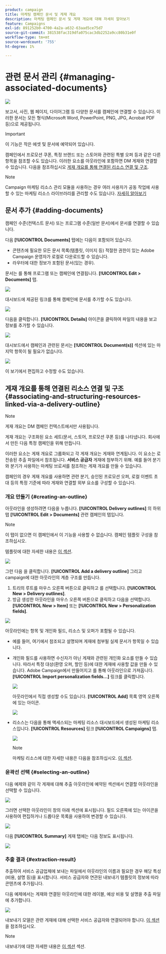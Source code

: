 ```yaml
---
product: campaign
title: 마케팅 캠페인 문서 및 게재 개요
description: 마케팅 캠페인 문서 및 게재 개요에 대해 자세히 알아보기
feature: Campaigns
exl-id: 891252b0-4700-4a2a-a632-63aad5ce75d7
source-git-commit: 381538fac319dfa075cac3db2252a9cc80b31e0f
workflow-type: tm+mt
source-wordcount: '755'
ht-degree: 1%

---
```


# 관련 문서 관리 {#managing-associated-documents}

![](../../assets/v7-only.svg)

보고서, 사진, 웹 페이지, 다이어그램 등 다양한 문서를 캠페인에 연결할 수 있습니다. 이러한 문서는 모든 형식(Microsoft Word, PowerPoint, PNG, JPG, Acrobat PDF 등)으로 제공됩니다.

>[!IMPORTANT]
>
>이 기능은 작은 에셋 및 문서에 예약되어 있습니다.

캠페인에서 프로모션 쿠폰, 특정 브랜드 또는 스토어와 관련된 특별 오퍼 등과 같은 다른 항목을 참조할 수도 있습니다. 이러한 요소를 아웃라인에 포함하면 DM 게재와 연결할 수 있습니다. 다음을 참조하십시오 [게재 개요를 통해 연결된 리소스 연결 및 구조](#associating-and-structuring-resources-linked-via-a-delivery-outline).

>[!NOTE]
>
>Campaign 마케팅 리소스 관리 모듈을 사용하는 경우 여러 사용자가 공동 작업에 사용할 수 있는 마케팅 리소스 라이브러리를 관리할 수도 있습니다. [자세히 알아보기](../../mrm/using/managing-marketing-resources.md)

## 문서 추가 {#adding-documents}

캠페인 수준(컨텍스트 문서) 또는 프로그램 수준(일반 문서)에서 문서를 연결할 수 있습니다.

다음 **[!UICONTROL Documents]** 탭에는 다음이 포함되어 있습니다.

* 콘텐츠에 필요한 모든 문서 목록(템플릿, 이미지 등) 적절한 권한이 있는 Adobe Campaign 운영자가 로컬로 다운로드할 수 있습니다.
* 라우터에 대한 정보가 포함된 문서(있는 경우).

문서는 를 통해 프로그램 또는 캠페인에 연결됩니다. **[!UICONTROL Edit > Documents]** 탭.

![](assets/s_ncs_user_op_add_document.png)

대시보드에 제공된 링크를 통해 캠페인에 문서를 추가할 수도 있습니다.

![](assets/add_a_document_in_op.png)

다음을 클릭합니다. **[!UICONTROL Details]** 아이콘을 클릭하여 파일의 내용을 보고 정보를 추가할 수 있습니다.

![](assets/s_ncs_user_op_add_document_details.png)

대시보드에서 캠페인과 관련된 문서는 **[!UICONTROL Document(s)]** 섹션에 있는 마지막 항목이 될 필요가 없습니다.

![](assets/s_ncs_user_op_edit_document.png)

이 보기에서 편집하고 수정할 수도 있습니다.

## 게재 개요를 통해 연결된 리소스 연결 및 구조 {#associating-and-structuring-resources-linked-via-a-delivery-outline}

>[!NOTE]
>
>게재 개요는 DM 캠페인 컨텍스트에서만 사용됩니다.

게재 개요는 구조화된 요소 세트(문서, 스토어, 프로모션 쿠폰 등)를 나타냅니다. 회사에서 만든 다음 특정 캠페인을 위해 만듭니다.

이러한 요소는 게재 개요로 그룹화되고 각 게재 개요는 게재와 연계됩니다. 이 요소는 로 전송된 추출 파일에서 참조됩니다. **서비스 공급자** 게재에 첨부하기 위해. 예를 들어 분기와 분기가 사용하는 마케팅 브로셔를 참조하는 게재 개요를 만들 수 있습니다.

캠페인의 경우 게재 개요를 사용하면 관련 분기, 승인된 프로모션 오퍼, 로컬 이벤트 초대 등의 특정 기준에 따라 게재와 연결할 외부 요소를 구성할 수 있습니다.

### 개요 만들기 {#creating-an-outline}

아웃라인을 생성하려면 다음을 누릅니다. **[!UICONTROL Delivery outlines]** 의 하위 탭 **[!UICONTROL Edit > Documents]** 관련 캠페인의 탭입니다.

>[!NOTE]
>
>이 탭이 없으면 이 캠페인에서 이 기능을 사용할 수 없습니다. 캠페인 템플릿 구성을 참조하십시오.
>   
>템플릿에 대한 자세한 내용은 [이 섹션](../../campaign/using/marketing-campaign-templates.md#campaign-templates).

![](assets/s_ncs_user_op_composition_link.png)

그런 다음 을 클릭합니다. **[!UICONTROL Add a delivery outline]** 그리고 campaign에 대한 아웃라인의 계층 구조를 만듭니다.

1. 트리의 루트를 마우스 오른쪽 버튼으로 클릭하고 를 선택합니다. **[!UICONTROL New > Delivery outlines]**.
1. 방금 생성한 아웃라인을 마우스 오른쪽 버튼으로 클릭하고 다음을 선택합니다. **[!UICONTROL New > Item]** 또는 **[!UICONTROL New > Personalization fields]**.

![](assets/s_ncs_user_op_add_composition.png)

아웃라인에는 항목 및 개인화 필드, 리소스 및 오퍼가 포함될 수 있습니다.

* 예를 들어, 여기에서 참조되고 설명되며 게재에 첨부될 실제 문서가 항목일 수 있습니다.
* 개인화 필드를 사용하면 수신자가 아닌 게재와 관련된 개인화 요소를 만들 수 있습니다. 따라서 특정 대상(환영 오퍼, 할인 등)에 대한 게재에 사용할 값을 만들 수 있습니다. Adobe Campaign에서 만들어지고 를 통해 아웃라인으로 가져옵니다. **[!UICONTROL Import personalization fields...]** 링크를 클릭합니다.

   ![](assets/s_ncs_user_op_add_composition_field.png)

   아웃라인에서 직접 생성할 수도 있습니다. **[!UICONTROL Add]** 목록 영역 오른쪽에 있는 아이콘.

   ![](assets/s_ncs_user_op_add_composition_field_button.png)

* 리소스는 다음을 통해 액세스되는 마케팅 리소스 대시보드에서 생성된 마케팅 리소스입니다. **[!UICONTROL Resources]** 링크 **[!UICONTROL Campaigns]** 탭.

   ![](assets/s_ncs_user_mkg_resource_ovv.png)

   >[!NOTE]
   >
   >마케팅 리소스에 대한 자세한 내용은 다음을 참조하십시오. [이 섹션](../../mrm/using/managing-marketing-resources.md).

### 윤곽선 선택 {#selecting-an-outline}

다음 예제와 같이 각 게재에 대해 추출 아웃라인에 예약된 섹션에서 연결할 아웃라인을 선택할 수 있습니다.

![](assets/s_ncs_user_op_select_composition.png)

그러면 선택한 아웃라인이 창의 아래 섹션에 표시됩니다. 필드 오른쪽에 있는 아이콘을 사용하여 편집하거나 드롭다운 목록을 사용하여 변경할 수 있습니다.

![](assets/s_ncs_user_op_select_composition_b.png)

다음 **[!UICONTROL Summary]** 게재 탭에는 다음 정보도 표시됩니다.

![](assets/s_ncs_user_op_select_composition_c.png)

### 추출 결과 {#extraction-result}

추출하여 서비스 공급업체에 보내는 파일에서 아웃라인의 이름과 필요한 경우 해당 특성(비용, 설명 등)을 표시합니다. 서비스 공급자와 연관된 내보내기 템플릿의 정보에 따라 콘텐츠에 추가됩니다.

다음 예제에서는 게재와 연결된 아웃라인에 대한 레이블, 예상 비용 및 설명을 추출 파일에 추가합니다.

![](assets/s_ncs_user_op_composition_in_export_template.png)

내보내기 모델은 관련 게재에 대해 선택한 서비스 공급자와 연결되어야 합니다. [이 섹션](../../campaign/using/providers--stocks-and-budgets.md#creating-service-providers-and-their-cost-structures)을 참조하십시오.

>[!NOTE]
>
>내보내기에 대한 자세한 내용은 [이 섹션](../../platform/using/get-started-data-import-export.md) 섹션.

